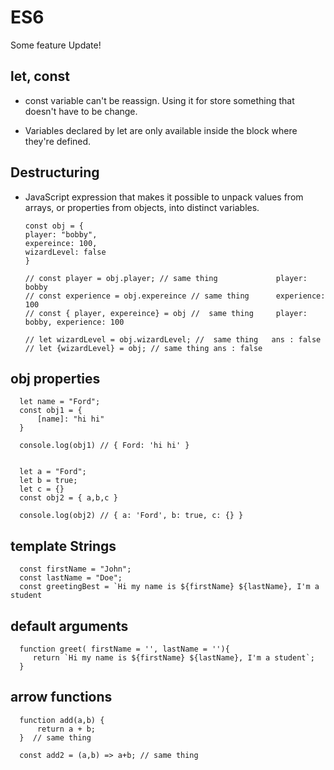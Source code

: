 # ES6
Some feature Update!
## let, const
- const variable can't be reassign. Using it for store something that doesn't have to be change.

- Variables declared by let are only available inside the block where they're defined.

## Destructuring
- JavaScript expression that makes it possible to unpack values from arrays, or properties from objects, into distinct variables.

      const obj = {
      player: "bobby",
      expereince: 100,
      wizardLevel: false
      }
      
      // const player = obj.player; // same thing             player: bobby
      // const experience = obj.expereince // same thing      experience: 100
      // const { player, expereince} = obj //  same thing     player: bobby, experience: 100
      
      // let wizardLevel = obj.wizardLevel; //  same thing   ans : false
      // let {wizardLevel} = obj; // same thing ans : false
## obj properties
      let name = "Ford";
      const obj1 = {
          [name]: "hi hi"
      }
      
      console.log(obj1) // { Ford: 'hi hi' }


      let a = "Ford";
      let b = true;
      let c = {}
      const obj2 = { a,b,c }

      console.log(obj2) // { a: 'Ford', b: true, c: {} }
## template Strings

      const firstName = "John";
      const lastName = "Doe";
      const greetingBest = `Hi my name is ${firstName} ${lastName}, I'm a student
## default arguments

      function greet( firstName = '', lastName = ''){
         return `Hi my name is ${firstName} ${lastName}, I'm a student`;
      }
## arrow functions
      function add(a,b) {
          return a + b;
      }  // same thing
      
      const add2 = (a,b) => a+b; // same thing
